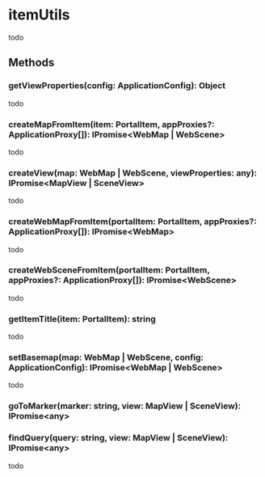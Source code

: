 # itemUtils

todo

## Methods

### getViewProperties(config: ApplicationConfig): Object

todo

### createMapFromItem(item: PortalItem, appProxies?: ApplicationProxy[]): IPromise&lt;WebMap | WebScene&gt;

todo

### createView(map: WebMap | WebScene, viewProperties: any): IPromise&lt;MapView | SceneView&gt;

todo

### createWebMapFromItem(portalItem: PortalItem, appProxies?: ApplicationProxy[]): IPromise&lt;WebMap&gt;

todo

### createWebSceneFromItem(portalItem: PortalItem, appProxies?: ApplicationProxy[]): IPromise&lt;WebScene&gt;

todo

### getItemTitle(item: PortalItem): string

todo

### setBasemap(map: WebMap | WebScene, config: ApplicationConfig): IPromise&lt;WebMap | WebScene&gt;

todo

### goToMarker(marker: string, view: MapView | SceneView): IPromise&lt;any&gt;


### findQuery(query: string, view: MapView | SceneView): IPromise&lt;any&gt;

todo
